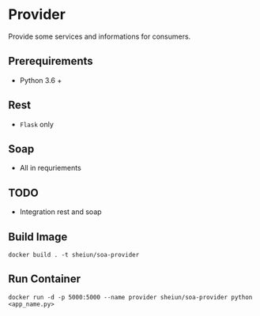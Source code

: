 # Provider

Provide some services and informations for consumers.

## Prerequirements

- Python 3.6 +

## Rest

- `Flask` only

## Soap

- All in requriements

## TODO

- Integration rest and soap

## Build Image

```shell
docker build . -t sheiun/soa-provider
```

## Run Container

```shell
docker run -d -p 5000:5000 --name provider sheiun/soa-provider python <app_name.py>
```
